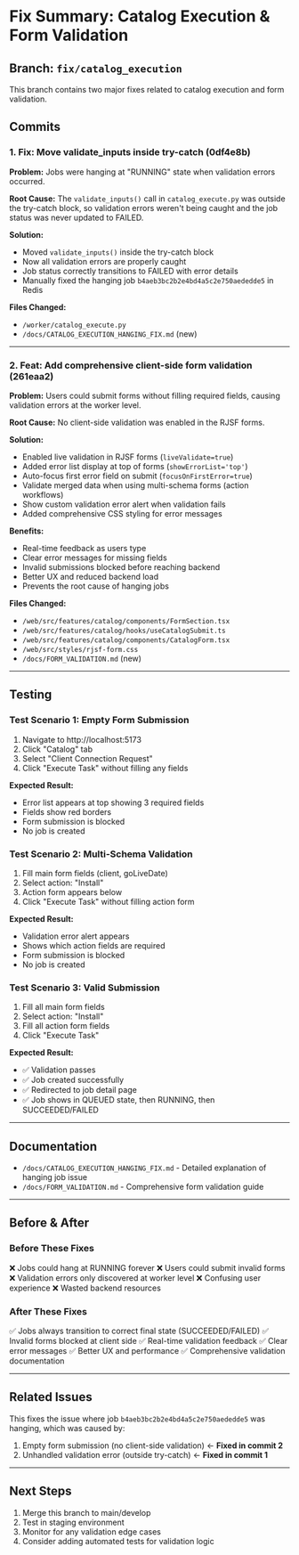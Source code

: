 # Fix Summary: Catalog Execution & Form Validation

## Branch: `fix/catalog_execution`

This branch contains two major fixes related to catalog execution and form validation.

## Commits

### 1. Fix: Move validate_inputs inside try-catch (0df4e8b)

**Problem:** Jobs were hanging at "RUNNING" state when validation errors occurred.

**Root Cause:** The `validate_inputs()` call in `catalog_execute.py` was outside the try-catch block, so validation errors weren't being caught and the job status was never updated to FAILED.

**Solution:**
- Moved `validate_inputs()` inside the try-catch block
- Now all validation errors are properly caught
- Job status correctly transitions to FAILED with error details
- Manually fixed the hanging job `b4aeb3bc2b2e4bd4a5c2e750aededde5` in Redis

**Files Changed:**
- `/worker/catalog_execute.py`
- `/docs/CATALOG_EXECUTION_HANGING_FIX.md` (new)

---

### 2. Feat: Add comprehensive client-side form validation (261eaa2)

**Problem:** Users could submit forms without filling required fields, causing validation errors at the worker level.

**Root Cause:** No client-side validation was enabled in the RJSF forms.

**Solution:**
- Enabled live validation in RJSF forms (`liveValidate=true`)
- Added error list display at top of forms (`showErrorList='top'`)
- Auto-focus first error field on submit (`focusOnFirstError=true`)
- Validate merged data when using multi-schema forms (action workflows)
- Show custom validation error alert when validation fails
- Added comprehensive CSS styling for error messages

**Benefits:**
- Real-time feedback as users type
- Clear error messages for missing fields
- Invalid submissions blocked before reaching backend
- Better UX and reduced backend load
- Prevents the root cause of hanging jobs

**Files Changed:**
- `/web/src/features/catalog/components/FormSection.tsx`
- `/web/src/features/catalog/hooks/useCatalogSubmit.ts`
- `/web/src/features/catalog/components/CatalogForm.tsx`
- `/web/src/styles/rjsf-form.css`
- `/docs/FORM_VALIDATION.md` (new)

---

## Testing

### Test Scenario 1: Empty Form Submission
1. Navigate to http://localhost:5173
2. Click "Catalog" tab
3. Select "Client Connection Request"
4. Click "Execute Task" without filling any fields

**Expected Result:**
- Error list appears at top showing 3 required fields
- Fields show red borders
- Form submission is blocked
- No job is created

### Test Scenario 2: Multi-Schema Validation
1. Fill main form fields (client, goLiveDate)
2. Select action: "Install"
3. Action form appears below
4. Click "Execute Task" without filling action form

**Expected Result:**
- Validation error alert appears
- Shows which action fields are required
- Form submission is blocked
- No job is created

### Test Scenario 3: Valid Submission
1. Fill all main form fields
2. Select action: "Install"
3. Fill all action form fields
4. Click "Execute Task"

**Expected Result:**
- ✅ Validation passes
- ✅ Job created successfully
- ✅ Redirected to job detail page
- ✅ Job shows in QUEUED state, then RUNNING, then SUCCEEDED/FAILED

---

## Documentation

- `/docs/CATALOG_EXECUTION_HANGING_FIX.md` - Detailed explanation of hanging job issue
- `/docs/FORM_VALIDATION.md` - Comprehensive form validation guide

---

## Before & After

### Before These Fixes

❌ Jobs could hang at RUNNING forever
❌ Users could submit invalid forms
❌ Validation errors only discovered at worker level
❌ Confusing user experience
❌ Wasted backend resources

### After These Fixes

✅ Jobs always transition to correct final state (SUCCEEDED/FAILED)
✅ Invalid forms blocked at client side
✅ Real-time validation feedback
✅ Clear error messages
✅ Better UX and performance
✅ Comprehensive validation documentation

---

## Related Issues

This fixes the issue where job `b4aeb3bc2b2e4bd4a5c2e750aededde5` was hanging, which was caused by:
1. Empty form submission (no client-side validation) ← **Fixed in commit 2**
2. Unhandled validation error (outside try-catch) ← **Fixed in commit 1**

---

## Next Steps

1. Merge this branch to main/develop
2. Test in staging environment
3. Monitor for any validation edge cases
4. Consider adding automated tests for validation logic
